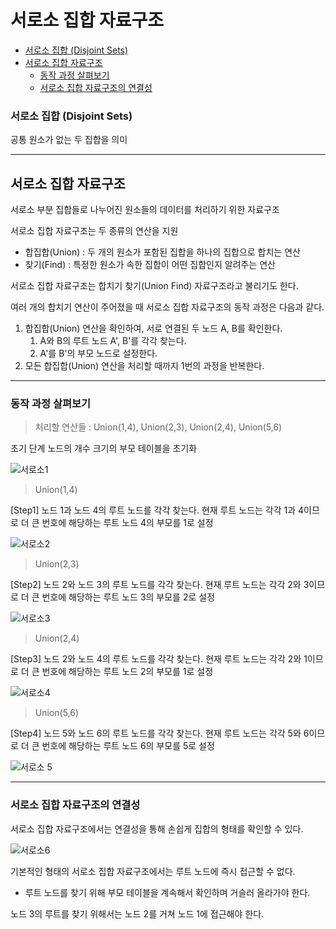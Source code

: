 # 서로소 집합 자료구조
  + [서로소 집합 (Disjoint Sets)](#서로소-집합-Disjoint-Sets)
+ [서로소 집합 자료구조](#서로소-집합-자료구조)
  + [동작 과정 살펴보기](#동작-과정-살펴보기)
  + [서로소 집합 자료구조의 연결성](#서로소-집합-자료구조의-연결성)

### 서로소 집합 (Disjoint Sets)

공통 원소가 없는 두 집합을 의미

---
## 서로소 집합 자료구조

서로소 부분 집합들로 나누어진 원소들의 데이터를 처리하기 위한 자료구조

서로소 집합 자료구조는 두 종류의 연산을 지원
  + 합집합(Union) : 두 개의 원소가 포함된 집합을 하나의 집합으로 합치는 연산
  + 찾기(Find) : 특정한 원소가 속한 집합이 어떤 집합인지 알려주는 연산

서로소 집합 자료구조는 합치기 찾기(Union Find) 자료구조라고 불리기도 한다.

여러 개의 합치기 연산이 주어졌을 때 서로소 집합 자료구조의 동작 과정은 다음과 같다.
 1. 합집합(Union) 연산을 확인하여, 서로 연결된 두 노드 A, B를 확인한다.
    1) A와 B의 루트 노드 A', B'를 각각 찾는다.
    2) A'를 B'의 부모 노드로 설정한다.
 2. 모든 합집합(Union) 연산을 처리할 때까지 1번의 과정을 반복한다.

---
### 동작 과정 살펴보기

> 처리할 연산들 : Union(1,4), Union(2,3), Union(2,4), Union(5,6)

초기 단계 노드의 개수 크기의 부모 테이블을 초기화

![서로소1](https://user-images.githubusercontent.com/43658658/116568955-e97b3180-a943-11eb-960f-4d5d9cf1ccab.PNG)

> Union(1,4)

[Step1] 노드 1과 노드 4의 루트 노드를 각각 찾는다. 현재 루트 노드는 각각 1과 4이므로 더 큰 번호에 해당하는 루트 노드 4의 부모를 1로 설정

![서로소2](https://user-images.githubusercontent.com/43658658/116568957-ea13c800-a943-11eb-8dbb-7885b6a58ffc.PNG)

> Union(2,3)

[Step2] 노드 2와 노드 3의 루트 노드를 각각 찾는다. 현재 루트 노드는 각각 2와 3이므로 더 큰 번호에 해당하는 루트 노드 3의 부모를 2로 설정

![서로소3](https://user-images.githubusercontent.com/43658658/116568959-ea13c800-a943-11eb-91b8-c622d228800c.PNG)

> Union(2,4)

[Step3] 노드 2와 노드 4의 루트 노드를 각각 찾는다. 현재 루트 노드는 각각 2와 1이므로 더 큰 번호에 해당하는 루트 노드 2의 부모를 1로 설정

![서로소4](https://user-images.githubusercontent.com/43658658/116568962-eaac5e80-a943-11eb-96d2-be95cf96e458.PNG)

> Union(5,6)

[Step4] 노드 5와 노드 6의 루트 노드를 각각 찾는다. 현재 루트 노드는 각각 5와 6이므로 더 큰 번호에 해당하는 루트 노드 6의 부모를 5로 설정

![서로소 5](https://user-images.githubusercontent.com/43658658/116568950-e84a0480-a943-11eb-9511-e5d669b92007.PNG)

---
### 서로소 집합 자료구조의 연결성

서로소 집합 자료구조에서는 연결성을 통해 손쉽게 집합의 형태를 확인할 수 있다.

![서로소6](https://user-images.githubusercontent.com/43658658/116568964-eaac5e80-a943-11eb-81b0-35b3abd3888d.PNG)

기본적인 형태의 서로소 집합 자료구조에서는 루트 노드에 즉시 접근할 수 없다.
  + 루트 노드를 찾기 위해 부모 테이블을 계속해서 확인하며 거슬러 올라가야 한다.

노드 3의 루트를 찾기 위해서는 노드 2를 거쳐 노드 1에 접근해야 한다.
